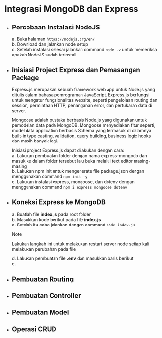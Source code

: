 # Integrasi MongoDB dan Express

* ## Percobaan Instalasi NodeJS
  a. Buka halaman ```https://nodejs.org/en/``` <br>
  b. Download dan jalankan node setup <br>
  c. Setelah instalasi selesai jalankan command ```node -v``` untuk memeriksa apakah NodeJS sudah terinstall <br>
  
* ## Inisiasi Project Express dan Pemasangan Package
  Express.js merupakan sebuah framework web app untuk Node.js yang ditulis dalam bahasa pemrograman JavaScript. Express.js berfungsi untuk mengatur fungsionalitas website, seperti pengelolaan routing dan session, permintaan HTTP, penanganan error, dan pertukaran data di server. <br>

  Mongoose adalah pustaka berbasis Node.js yang digunakan untuk pemodelan data pada MongoDB. Mongoose menyediakan fitur seperti, model data application berbasis Schema yang termasuk di dalamnya built-in type casting, validation, query building, business logic hooks dan masih banyak lagi. <br>

  Inisiasi project Express.js dapat dilakukan dengan cara: <br>
  a. Lakukan pembuatan folder dengan nama express-mongodb dan masuk ke dalam folder tersebut lalu buka melalui text editor masing-masing <br>
  b. Lakukan npm init untuk mengenerate file package.json dengan menggunakan command ```npm init -y``` <br>
  c. Lakukan instalasi express, mongoose, dan dotenv dengan menggunakan command ```npm i express mongoose dotenv``` <br>
  
* ## Koneksi Express ke MongoDB
  a. Buatlah file **index.js** pada root folder <br>
  b. Masukkan kode berikut pada file **index.js** <br>
  c. Setelah itu coba jalankan dengan command ```node index.js``` <br>
  > [!NOTE]
  > Lakukan langkah ini untuk melakukan restart server node setiap kali melakukan perubahan pada file
  > 
  d. Lakukan pembuatan file **.env** dan masukkan baris berikut <br>
  e. 
  
* ## Pembuatan Routing
* ## Pembuatan Controller
* ## Pembuatan Model
* ## Operasi CRUD

